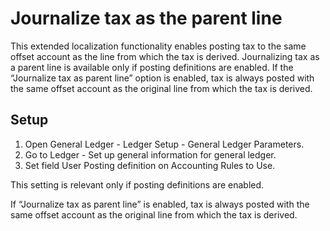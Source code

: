 # Journalize tax as the parent line

This extended localization functionality enables posting tax to the same offset account as the line from which the tax is derived. Journalizing tax as a parent line is available only if posting definitions are enabled. If the “Journalize tax as parent line” option is enabled, tax is always posted with the same offset account as the original line from which the tax is derived.

## Setup

1. Open General Ledger - Ledger Setup - General Ledger Parameters.
2. Go to Ledger - Set up general information for general ledger.
3. Set field User Posting definition on Accounting Rules to Use.

This setting is relevant only if posting definitions are enabled.
 
If “Journalize tax as parent line” is enabled, tax is always posted with the same offset account as the original line from which the tax is derived.
 
 


